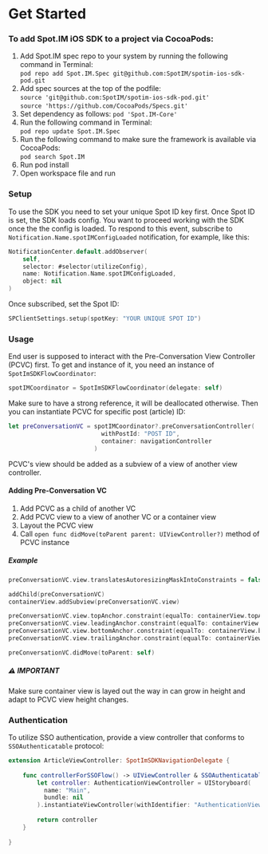 # Get Started

### To add Spot.IM iOS SDK to a project via CocoaPods:
1. Add Spot.IM spec repo to your system by running the following command in Terminal:  
  `pod repo add Spot.IM.Spec git@github.com:SpotIM/spotim-ios-sdk-pod.git`
2. Add spec sources at the top of the podfile:  
  `source 'git@github.com:SpotIM/spotim-ios-sdk-pod.git'`  
  `source 'https://github.com/CocoaPods/Specs.git'`  
3. Set dependency as follows: `pod 'Spot.IM-Core'`
4. Run the following command in Terminal:  
  `pod repo update Spot.IM.Spec`
4. Run the following command to make sure the framework is available via CocoaPods:  
  `pod search Spot.IM`  
5. Run pod install
6. Open workspace file and run

### Setup

To use the SDK you need to set your unique Spot ID key first. Once Spot ID is set, the SDK loads config. You want to proceed working with the SDK once the the config is loaded. To respond to this event, subscribe to `Notification.Name.spotIMConfigLoaded` notification, for example, like this:
```swift
NotificationCenter.default.addObserver(
    self,
    selector: #selector(utilizeConfig),
    name: Notification.Name.spotIMConfigLoaded,
    object: nil
)
```

Once subscribed, set the Spot ID:
```swift
SPClientSettings.setup(spotKey: "YOUR UNIQUE SPOT ID")
```

### Usage
End user is supposed to interact with the Pre-Conversation View Controller (PCVC) first. To get and instance of it, you need an instance of `SpotImSDKFlowCoordinator`:
```swift
spotIMCoordinator = SpotImSDKFlowCoordinator(delegate: self)
```
Make sure to have a strong reference, it will be deallocated otherwise.
Then you can instantiate PCVC for specific post (article) ID:
```swift
let preConversationVC = spotIMCoordinator?.preConversationController(
                          withPostId: "POST ID",
                          container: navigationController
                        )
```

PCVC's view should be added as a subview of a view of another view controller.

#### Adding Pre-Conversation VC

1. Add PCVC as a child of another VC
2. Add PCVC view to a view of another VC or a container view
3. Layout the PCVC view
4. Call `open func didMove(toParent parent: UIViewController?)` method of PCVC instance

##### Example

```swift
preConversationVC.view.translatesAutoresizingMaskIntoConstraints = false

addChild(preConversationVC)
containerView.addSubview(preConversationVC.view)

preConversationVC.view.topAnchor.constraint(equalTo: containerView.topAnchor).isActive = true
preConversationVC.view.leadingAnchor.constraint(equalTo: containerView.leadingAnchor).isActive = true
preConversationVC.view.bottomAnchor.constraint(equalTo: containerView.bottomAnchor).isActive = true
preConversationVC.view.trailingAnchor.constraint(equalTo: containerView.trailingAnchor).isActive = true

preConversationVC.didMove(toParent: self)
```
##### ⚠️ IMPORTANT
Make sure container view is layed out the way in can grow in height and adapt to PCVC view height changes.

### Authentication

To utilize SSO authentication, provide a view controller that conforms to `SSOAuthenticatable` protocol:
```swift
extension ArticleViewController: SpotImSDKNavigationDelegate {
    
    func controllerForSSOFlow() -> UIViewController & SSOAuthenticatable {
        let controller: AuthenticationViewController = UIStoryboard(
          name: "Main", 
          bundle: nil
        ).instantiateViewController(withIdentifier: "AuthenticationViewController") as! AuthenticationViewController
        
        return controller
    }
    
}
```
